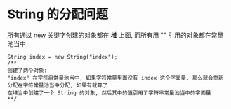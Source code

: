 # String 的分配问题

所有通过 new 关键字创建的对象都在 **堆** 上面, 而所有用 "" 引用的对象都在常量池当中

```
String index = new String("index");
/**
创建了两个对象:
"index" 在字符串常量池当中, 如果字符常量里面没有 index 这个字面量, 那么就会重新分配在字符常量池当中分配, 如果有就算了
在堆当中创建了一个 String 的对象, 然后其中的值引用了字符串常量池当中的字面量
**/
```

